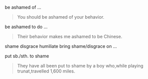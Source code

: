 
be ashamed of ...
>You should be ashamed of your behavior.

be ashamed to do ...
>Their behavior makes me ashamed to be Chinese.


shame
disgrace
humiliate
bring shame/disgrace on ...

put sb./sth. to shame
>They have all been put to shame by a boy who,while playing trunat,travelled 1,600 miles.

